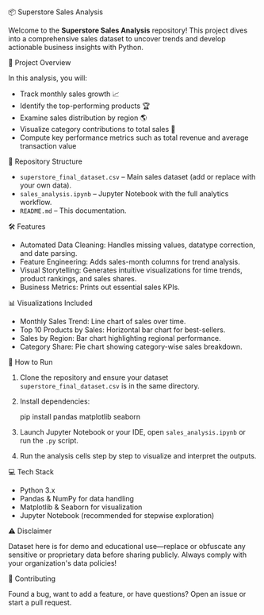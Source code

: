 📦 Superstore Sales Analysis

Welcome to the **Superstore Sales Analysis** repository! This project dives into a comprehensive sales dataset to uncover trends and develop actionable business insights with Python.

🚀 Project Overview

In this analysis, you will:
- Track monthly sales growth 📈
- Identify the top-performing products 🏆
- Examine sales distribution by region 🌎
- Visualize category contributions to total sales 🥧
- Compute key performance metrics such as total revenue and average transaction value

📁 Repository Structure

- `superstore_final_dataset.csv` – Main sales dataset (add or replace with your own data).
- `sales_analysis.ipynb`  – Jupyter Notebook with the full analytics workflow.
- `README.md` – This documentation.

🛠️ Features

- Automated Data Cleaning: Handles missing values, datatype correction, and date parsing.
- Feature Engineering: Adds sales-month columns for trend analysis.
- Visual Storytelling: Generates intuitive visualizations for time trends, product rankings, and sales shares.
- Business Metrics: Prints out essential sales KPIs.

📊 Visualizations Included

- Monthly Sales Trend: Line chart of sales over time.
- Top 10 Products by Sales: Horizontal bar chart for best-sellers.
- Sales by Region: Bar chart highlighting regional performance.
- Category Share: Pie chart showing category-wise sales breakdown.

📝 How to Run

1. Clone the repository and ensure your dataset `superstore_final_dataset.csv` is in the same directory.
2. Install dependencies:

   pip install pandas matplotlib seaborn

3. Launch Jupyter Notebook or your IDE, open `sales_analysis.ipynb` or run the `.py` script.
4. Run the analysis cells step by step to visualize and interpret the outputs.

💻 Tech Stack

- Python 3.x
- Pandas & NumPy for data handling
- Matplotlib & Seaborn for visualization
- Jupyter Notebook (recommended for stepwise exploration)

⚠️ Disclaimer

Dataset here is for demo and educational use—replace or obfuscate any sensitive or proprietary data before sharing publicly. Always comply with your organization's data policies!

🙌 Contributing

Found a bug, want to add a feature, or have questions? Open an issue or start a pull request.
